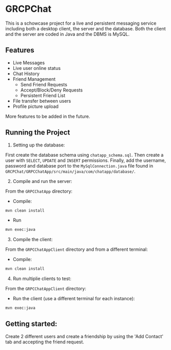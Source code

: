 # GRCPChat

This is a schowcase project for a live and persistent messaging service including both a desktop client, the server and the database.
Both the client and the server are coded in Java and the DBMS is MySQL.

## Features

* Live Messages
* Live user online status
* Chat History
* Friend Management
   * Send Friend Requests
   * Accept/Block/Deny Requests
   * Persistent Friend List
* File transfer between users
* Profile picture upload

More features to be added in the future.

## Running the Project

1. Setting up the database:

First create the database schema using `chatapp_schema.sql`. Then create a user with `SELECT`, `UPDATE` and `INSERT` permissions.
Finally, add the username, password and database port to the `MySqlConnection.java` file found in `GRCPChat/GRPCChatApp/src/main/java/com/chatapp/database/`.

2. Compile and run the server:

From the `GRPCChatApp` directory:

   * Compile:
   
   ```bash
   mvn clean install
   ```
   
   * Run 
   
   ```bash
   mvn exec:java
   ```
   
3. Compile the client:

From the `GRPCChatAppClient` directory and from a different terminal:

   * Compile:
   
   ```bash
   mvn clean install
   ```

4. Run multiplie clients to test:

From the `GRPCChatAppClient` directory:
   
   * Run the client (use a different terminal for each instance):
   
   ```bash
   mvn exec:java
   ```
   
## Getting started:

Create 2 different users and create a friendship by using the 'Add Contact' tab and accepting the friend request.

